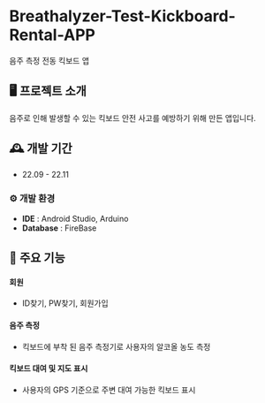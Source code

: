 # Breathalyzer-Test-Kickboard-Rental-APP
음주 측정 전동 킥보드 앱


## 🖥️ 프로젝트 소개
음주로 인해 발생할 수 있는 킥보드 안전 사고를 예방하기 위해 만든 앱입니다.
<br>

## 🕰️ 개발 기간
* 22.09 - 22.11


### ⚙️ 개발 환경
- **IDE** : Android Studio, Arduino
- **Database** : FireBase


## 📌 주요 기능
#### 회원
- ID찾기, PW찾기, 회원가입

#### 음주 측정
- 킥보드에 부착 된 음주 측정기로 사용자의 알코올 농도 측정

#### 킥보드 대여 및 지도 표시
- 사용자의 GPS 기준으로 주변 대여 가능한 킥보드 표시
